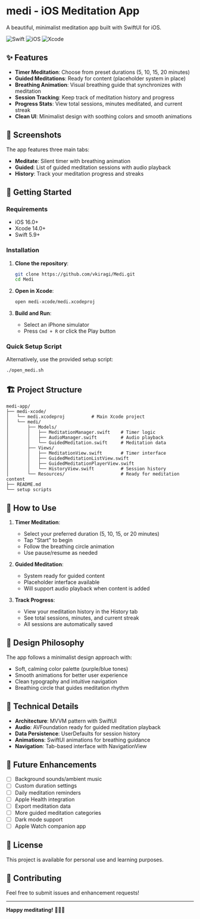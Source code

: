 # medi - iOS Meditation App

A beautiful, minimalist meditation app built with SwiftUI for iOS.

![Swift](https://img.shields.io/badge/Swift-5.9-orange.svg)
![iOS](https://img.shields.io/badge/iOS-16.0+-blue.svg)
![Xcode](https://img.shields.io/badge/Xcode-14.0+-blue.svg)

## ✨ Features

- **Timer Meditation**: Choose from preset durations (5, 10, 15, 20 minutes)
- **Guided Meditations**: Ready for content (placeholder system in place)
- **Breathing Animation**: Visual breathing guide that synchronizes with meditation
- **Session Tracking**: Keep track of meditation history and progress
- **Progress Stats**: View total sessions, minutes meditated, and current streak
- **Clean UI**: Minimalist design with soothing colors and smooth animations

## 📱 Screenshots

The app features three main tabs:
- **Meditate**: Silent timer with breathing animation
- **Guided**: List of guided meditation sessions with audio playback
- **History**: Track your meditation progress and streaks

## 🚀 Getting Started

### Requirements

- iOS 16.0+
- Xcode 14.0+
- Swift 5.9+

### Installation

1. **Clone the repository**:
   ```bash
   git clone https://github.com/vkiragi/Medi.git
   cd Medi
   ```

2. **Open in Xcode**:
   ```bash
   open medi-xcode/medi.xcodeproj
   ```

3. **Build and Run**:
   - Select an iPhone simulator
   - Press `Cmd + R` or click the Play button

### Quick Setup Script

Alternatively, use the provided setup script:
```bash
./open_medi.sh
```

## 🏗️ Project Structure

```
medi-app/
├── medi-xcode/
│   └── medi.xcodeproj          # Main Xcode project
│   └── medi/
│       ├── Models/
│       │   ├── MeditationManager.swift    # Timer logic
│       │   ├── AudioManager.swift         # Audio playback
│       │   └── GuidedMeditation.swift     # Meditation data
│       ├── Views/
│       │   ├── MeditationView.swift       # Timer interface
│       │   ├── GuidedMeditationListView.swift
│       │   ├── GuidedMeditationPlayerView.swift
│       │   └── HistoryView.swift          # Session history
│       └── Resources/                     # Ready for meditation content
├── README.md
└── setup scripts
```

## 🎯 How to Use

1. **Timer Meditation**:
   - Select your preferred duration (5, 10, 15, or 20 minutes)
   - Tap "Start" to begin
   - Follow the breathing circle animation
   - Use pause/resume as needed

2. **Guided Meditation**:
   - System ready for guided content
   - Placeholder interface available
   - Will support audio playback when content is added

3. **Track Progress**:
   - View your meditation history in the History tab
   - See total sessions, minutes, and current streak
   - All sessions are automatically saved

## 🎨 Design Philosophy

The app follows a minimalist design approach with:
- Soft, calming color palette (purple/blue tones)
- Smooth animations for better user experience
- Clean typography and intuitive navigation
- Breathing circle that guides meditation rhythm

## 🔧 Technical Details

- **Architecture**: MVVM pattern with SwiftUI
- **Audio**: AVFoundation ready for guided meditation playback
- **Data Persistence**: UserDefaults for session history
- **Animations**: SwiftUI animations for breathing guidance
- **Navigation**: Tab-based interface with NavigationView

## 🚧 Future Enhancements

- [ ] Background sounds/ambient music
- [ ] Custom duration settings
- [ ] Daily meditation reminders
- [ ] Apple Health integration
- [ ] Export meditation data
- [ ] More guided meditation categories
- [ ] Dark mode support
- [ ] Apple Watch companion app

## 📄 License

This project is available for personal use and learning purposes.

## 🤝 Contributing

Feel free to submit issues and enhancement requests!

---

**Happy meditating!** 🧘‍♀️✨ 